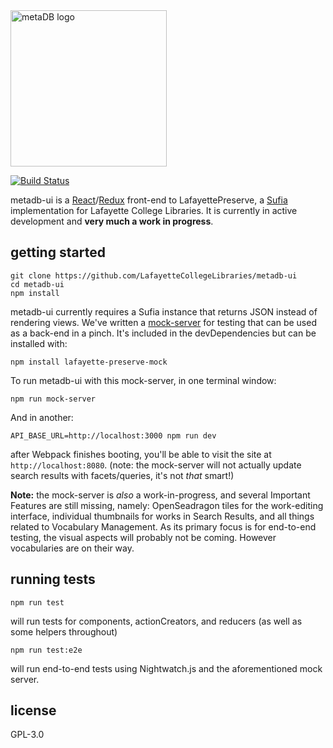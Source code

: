 <img width="250" alt="metaDB logo" src="https://cdn.rawgit.com/LafayetteCollegeLibraries/metadb-ui/master/build/assets/logo.svg">

[![Build Status](https://travis-ci.com/LafayetteCollegeLibraries/metadb-ui.svg?token=RMxCrEacXTux6rxyXvxo&branch=master)](https://travis-ci.com/LafayetteCollegeLibraries/metadb-ui)

metadb-ui is a [React][1]/[Redux][2] front-end to LafayettePreserve, a
[Sufia][3] implementation for Lafayette College Libraries. It is currently
in active development and **very much a work in progress**. 


getting started
---------------

```
git clone https://github.com/LafayetteCollegeLibraries/metadb-ui
cd metadb-ui
npm install
```

metadb-ui currently requires a Sufia instance that returns JSON instead of
rendering views. We've written a [mock-server][4] for testing that can be
used as a back-end in a pinch. It's included in the devDependencies but
can be installed with:

```
npm install lafayette-preserve-mock
```

To run metadb-ui with this mock-server, in one terminal window:

```
npm run mock-server
```

And in another:

```
API_BASE_URL=http://localhost:3000 npm run dev
```

after Webpack finishes booting, you'll be able to visit the site at
`http://localhost:8080`. (note: the mock-server will not actually
update search results with facets/queries, it's not _that_ smart!)

**Note:** the mock-server is _also_ a work-in-progress, and several Important
Features are still missing, namely: OpenSeadragon tiles for the work-editing
interface, individual thumbnails for works in Search Results, and all things
related to Vocabulary Management. As its primary focus is for end-to-end 
testing, the visual aspects will probably not be coming. However vocabularies
are on their way.


running tests
-------------

```
npm run test
```

will run tests for components, actionCreators, and reducers (as well as some
helpers throughout)

```
npm run test:e2e
```

will run end-to-end tests using Nightwatch.js and the aforementioned mock
server.


license
--------

GPL-3.0

[1]: https://facebook.github.io/react
[2]: http://redux.js.org
[3]: http://sufia.io
[4]: https://github.com/LafayetteCollegeLibraries/lafayette-preserve-mock

